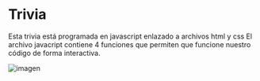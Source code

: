 # Trivia
Esta trivia está programada en javascript enlazado a archivos html y css
El archivo javacript contiene 4 funciones que permiten que funcione nuestro código de forma interactiva.

![imagen]()